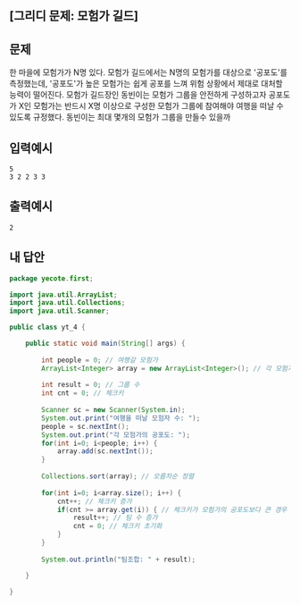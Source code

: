 ## [그리디 문제: 모험가 길드]



## 문제

한 마을에 모험가가 N명 있다. 모험가 길드에서는 N명의 모험가를 대상으로 '공포도'를 측정했는데, '공포도'가 높은 모험가는 쉽게 공포를 느껴 위험 상황에서 제대로 대처할 능력이 떨어진다.
모험가 길드장인 동빈이는 모험가 그룹을 안전하게 구성하고자 공포도가 X인 모험가는 반드시 X명 이상으로 구성한 모험가 그룹에 참여해야 여행을 떠날 수 있도록 규정했다.
동빈이는 최대 몇개의 모험가 그룹을 만들수 있을까



##  입력예시

```
5
3 2 2 3 3
```



## 출력예시

```
2
```



## 내 답안

```java
package yecote.first; 

import java.util.ArrayList;
import java.util.Collections;
import java.util.Scanner;

public class yt_4 {

	public static void main(String[] args) {
		
		int people = 0; // 여행갈 모험가 
		ArrayList<Integer> array = new ArrayList<Integer>(); // 각 모험가 공포도 32233
		
		int result = 0; // 그룹 수
		int cnt = 0; // 체크키
		
		Scanner sc = new Scanner(System.in);
		System.out.print("여행을 떠날 모험자 수: ");
		people = sc.nextInt(); 
		System.out.print("각 모험가의 공포도: ");
		for(int i=0; i<people; i++) {
			array.add(sc.nextInt());
		}
		
		Collections.sort(array); // 오름차순 정렬
		
		for(int i=0; i<array.size(); i++) {
			cnt++; // 체크키 증가
			if(cnt >= array.get(i)) { // 체크키가 모험가의 공포도보다 큰 경우
				result++; // 팀 수 증가
				cnt = 0; // 체크키 초기화
			}
		}
		
		System.out.println("팀조합: " + result);

	}

}

```



